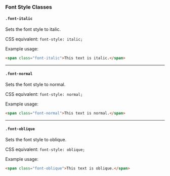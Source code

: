 ### Font Style Classes

#### `.font-italic`

Sets the font style to italic.

CSS equivalent: `font-style: italic;`

Example usage:
```html
<span class="font-italic">This text is italic.</span>
```

---

#### `.font-normal`

Sets the font style to normal.

CSS equivalent: `font-style: normal;`

Example usage:
```html
<span class="font-normal">This text is normal.</span>
```

---

#### `.font-oblique`

Sets the font style to oblique.

CSS equivalent: `font-style: oblique;`

Example usage:
```html
<span class="font-oblique">This text is oblique.</span>
```